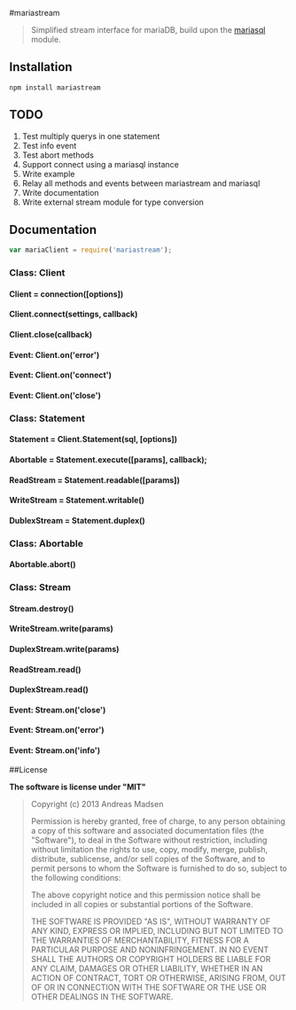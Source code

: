 #mariastream

> Simplified stream interface for mariaDB, build upon the [mariasql](https://github.com/mscdex/node-mariasql) module.

## Installation

```sheel
npm install mariastream
```

## TODO

1. Test multiply querys in one statement
2. Test info event
3. Test abort methods
4. Support connect using a mariasql instance
5. Write example
6. Relay all methods and events between mariastream and mariasql
7. Write documentation
8. Write external stream module for type conversion

## Documentation

```javascript
var mariaClient = require('mariastream');
```

### Class: Client

#### Client = connection([options])

#### Client.connect(settings, callback)

#### Client.close(callback)

#### Event: Client.on('error')

#### Event: Client.on('connect')

#### Event: Client.on('close')

### Class: Statement

#### Statement = Client.Statement(sql, [options])

#### Abortable = Statement.execute([params], callback);

#### ReadStream = Statement.readable([params])

#### WriteStream = Statement.writable()

#### DublexStream = Statement.duplex()

### Class: Abortable

#### Abortable.abort()

### Class: Stream

#### Stream.destroy()

#### WriteStream.write(params)
#### DuplexStream.write(params)

#### ReadStream.read()
#### DuplexStream.read()

#### Event: Stream.on('close')

#### Event: Stream.on('error')

#### Event: Stream.on('info')

##License

**The software is license under "MIT"**

> Copyright (c) 2013 Andreas Madsen
>
> Permission is hereby granted, free of charge, to any person obtaining a copy
> of this software and associated documentation files (the "Software"), to deal
> in the Software without restriction, including without limitation the rights
> to use, copy, modify, merge, publish, distribute, sublicense, and/or sell
> copies of the Software, and to permit persons to whom the Software is
> furnished to do so, subject to the following conditions:
>
> The above copyright notice and this permission notice shall be included in
> all copies or substantial portions of the Software.
>
> THE SOFTWARE IS PROVIDED "AS IS", WITHOUT WARRANTY OF ANY KIND, EXPRESS OR
> IMPLIED, INCLUDING BUT NOT LIMITED TO THE WARRANTIES OF MERCHANTABILITY,
> FITNESS FOR A PARTICULAR PURPOSE AND NONINFRINGEMENT. IN NO EVENT SHALL THE
> AUTHORS OR COPYRIGHT HOLDERS BE LIABLE FOR ANY CLAIM, DAMAGES OR OTHER
> LIABILITY, WHETHER IN AN ACTION OF CONTRACT, TORT OR OTHERWISE, ARISING FROM,
> OUT OF OR IN CONNECTION WITH THE SOFTWARE OR THE USE OR OTHER DEALINGS IN
> THE SOFTWARE.
